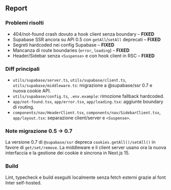 ## Report

### Problemi risolti

- 404/not-found crash dovuto a hook client senza boundary – **FIXED**
- Supabase SSR ancora su API 0.5 con `getAll`/`setAll` deprecati – **FIXED**
- Segreti hardcoded nei config Supabase – **FIXED**
- Mancanza di route boundaries (`error`, `loading`) – **FIXED**
- Header/Sidebar senza `<Suspense>` e con hook client in RSC – **FIXED**

### Diff principali

- `utils/supabase/server.ts`, `utils/supabase/client.ts`, `utils/supabase/middleware.ts`: migrazione a @supabase/ssr 0.7 e nuova cookie API.
- `utils/supabase/config.ts`, `.env.example`: rimozione fallback hardcoded.
- `app/not-found.tsx`, `app/error.tsx`, `app/loading.tsx`: aggiunte boundary di routing.
- `components/nav/HeaderClient.tsx`, `components/nav/SidebarClient.tsx`, `app/layout.tsx`: separazione client/server e `<Suspense>`.

### Note migrazione 0.5 → 0.7

La versione 0.7 di `@supabase/ssr` depreca `cookies.getAll()/setAll()` in favore di `get/set/remove`. La middleware e il client server usano ora la nuova interfaccia e la gestione dei cookie è sincrona in Next.js 15.

### Build

Lint, typecheck e build eseguiti localmente senza fetch esterni grazie al font Inter self-hosted.

